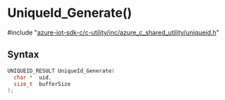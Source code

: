 # UniqueId_Generate()

\#include "[azure-iot-sdk-c/c-utility/inc/azure_c_shared_utility/uniqueid.h](../iot-c-ref-uniqueid-h.md)"  

## Syntax

```C
UNIQUEID_RESULT UniqueId_Generate(
  char *  uid,
  size_t  bufferSize
);
```

